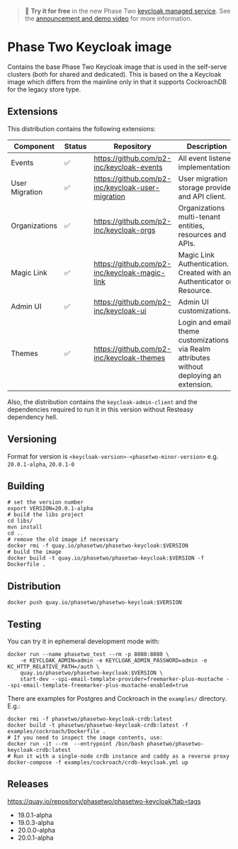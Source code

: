 > :rocket: **Try it for free** in the new Phase Two [keycloak managed service](https://phasetwo.io/dashboard/?utm_source=github&utm_medium=readme&utm_campaign=phasetwo-containers). See the [announcement and demo video](https://phasetwo.io/blog/self-service/) for more information.

# Phase Two Keycloak image

Contains the base Phase Two Keycloak image that is used in the self-serve clusters (both for shared and dedicated). This is based on the a Keycloak image which differs from the mainline only in that it supports CockroachDB for the legacy store type.

## Extensions

This distribution contains the following extensions:

| Component | Status | Repository | Description |
| --- | --- | --- | --- |
| Events | :white_check_mark: | https://github.com/p2-inc/keycloak-events | All event listener implementations. |
| User Migration | :white_check_mark: | https://github.com/p2-inc/keycloak-user-migration | User migration storage provider and API client. |
| Organizations | :white_check_mark: | https://github.com/p2-inc/keycloak-orgs | Organizations multi-tenant entities, resources and APIs. |
| Magic Link | :white_check_mark: | https://github.com/p2-inc/keycloak-magic-link | Magic Link Authentication. Created with an Authenticator or Resource. |
| Admin UI | :white_check_mark: | https://github.com/p2-inc/keycloak-ui | Admin UI customizations. |
| Themes |  :white_check_mark: | https://github.com/p2-inc/keycloak-themes | Login and email theme customizations via Realm attributes without deploying an extension. |

Also, the distribution contains the `keycloak-admin-client` and the dependencies required to run it in this version without Resteasy dependency hell.

## Versioning

Format for version is `<keycloak-version>-<phasetwo-minor-version>` e.g. `20.0.1-alpha`, `20.0.1-0`

## Building

```
# set the version number
export VERSION=20.0.1-alpha
# build the libs project
cd libs/
mvn install
cd ..
# remove the old image if necessary
docker rmi -f quay.io/phasetwo/phasetwo-keycloak:$VERSION
# build the image
docker build -t quay.io/phasetwo/phasetwo-keycloak:$VERSION -f Dockerfile .
```

## Distribution

```
docker push quay.io/phasetwo/phasetwo-keycloak:$VERSION
```

## Testing

You can try it in ephemeral development mode with:

```
docker run --name phasetwo_test --rm -p 8080:8080 \
    -e KEYCLOAK_ADMIN=admin -e KEYCLOAK_ADMIN_PASSWORD=admin -e KC_HTTP_RELATIVE_PATH=/auth \
    quay.io/phasetwo/phasetwo-keycloak:$VERSION \
    start-dev --spi-email-template-provider=freemarker-plus-mustache --spi-email-template-freemarker-plus-mustache-enabled=true
```

There are examples for Postgres and Cockroach in the `examples/` directory. E.g.:

```
docker rmi -f phasetwo/phasetwo-keycloak-crdb:latest
docker build -t phasetwo/phasetwo-keycloak-crdb:latest -f examples/cockroach/Dockerfile .
# If you need to inspect the image contents, use:
docker run -it --rm  --entrypoint /bin/bash phasetwo/phasetwo-keycloak-crdb:latest
# Run it with a single-node crdb instance and caddy as a reverse proxy
docker-compose -f examples/cockroach/crdb-keycloak.yml up
```

## Releases

https://quay.io/repository/phasetwo/phasetwo-keycloak?tab=tags

- 19.0.1-alpha
- 19.0.3-alpha
- 20.0.0-alpha
- 20.0.1-alpha
